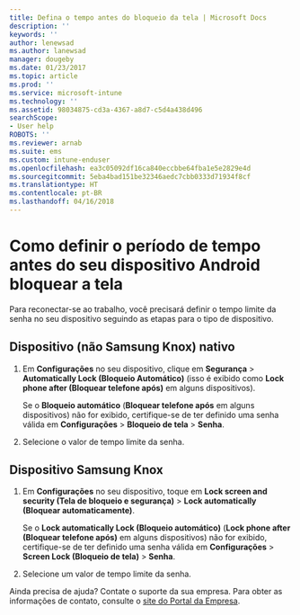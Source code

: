 ```yaml
---
title: Defina o tempo antes do bloqueio da tela | Microsoft Docs
description: ''
keywords: ''
author: lenewsad
ms.author: lanewsad
manager: dougeby
ms.date: 01/23/2017
ms.topic: article
ms.prod: ''
ms.service: microsoft-intune
ms.technology: ''
ms.assetid: 98034875-cd3a-4367-a8d7-c5d4a438d496
searchScope:
- User help
ROBOTS: ''
ms.reviewer: arnab
ms.suite: ems
ms.custom: intune-enduser
ms.openlocfilehash: ea3c05092df16ca840eccbbe64fba1e5e2829e4d
ms.sourcegitcommit: 5eba4bad151be32346aedc7cbb0333d71934f8cf
ms.translationtype: HT
ms.contentlocale: pt-BR
ms.lasthandoff: 04/16/2018
---
```

# <a name="how-to-set-the-amount-of-time-before-your-android-device-locks-its-screen"></a>Como definir o período de tempo antes do seu dispositivo Android bloquear a tela

Para reconectar-se ao trabalho, você precisará definir o tempo limite da senha no seu dispositivo seguindo as etapas para o tipo de dispositivo.

## <a name="native-non-samsung-knox-device"></a>Dispositivo (não Samsung Knox) nativo

1.  Em **Configurações** no seu dispositivo, clique em **Segurança** &gt; **Automatically Lock (Bloqueio Automático)** (isso é exibido como **Lock phone after (Bloquear telefone após)** em alguns dispositivos).

    Se o **Bloqueio automático** (**Bloquear telefone após** em alguns dispositivos) não for exibido, certifique-se de ter definido uma senha válida em **Configurações** &gt; **Bloqueio de tela** &gt; **Senha**.

2.  Selecione o valor de tempo limite da senha.

## <a name="samsung-knox-device"></a>Dispositivo Samsung Knox

1.  Em **Configurações** no seu dispositivo, toque em **Lock screen and security (Tela de bloqueio e segurança)** &gt; **Lock automatically (Bloquear automaticamente)**.

    Se o **Lock automatically Lock (Bloqueio automático)** (**Lock phone after (Bloquear telefone após)** em alguns dispositivos) não for exibido, certifique-se de ter definido uma senha válida em **Configurações** &gt; **Screen Lock (Bloqueio de tela)** &gt; **Senha**.

2.  Selecione um valor de tempo limite da senha.

Ainda precisa de ajuda? Contate o suporte da sua empresa. Para obter as informações de contato, consulte o [site do Portal da Empresa](https://portal.manage.microsoft.com#HelpDeskDialog).

